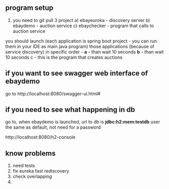 ## program setup

1) you need to git pull 3 project 
a) ebayeuroka - discovery server 
b) ebaydemo - auction service 
c) ebaychecker - program that calls to auction service 

you should launch
 (each application is spring boot project - 
 you can run them in your IDE as main java program)
 those applications (because of service discovery)
in specific order - 
<b>a</b> - than wait 10 seconds
<b>b</b> - than wait 10 seconds 
<c>c<c> - this is the program that creates auctions 

## if you want to see swagger web interface of ebaydemo

go to 
http://localhost:8080/swagger-ui.html#

## if you need to see what happening in db 
 
go to, when ebaydemo is launched, 
url to db is 
<b>jdbc:h2:mem:testdb</b>
user the same as default, not need for a password 

http://localhost:8080/h2-console

## know problems 
1) need tests 
2) fix eureka fast rediscovery 
3) check overlapping 
4) 